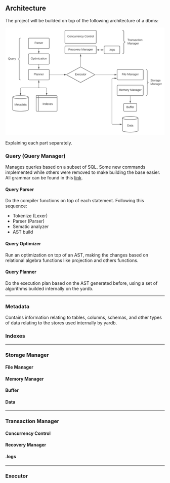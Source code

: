 
## Architecture

The project will be builded on top of the following architecture of a dbms:

![arch](https://raw.githubusercontent.com/jose-gilberto/yardb/main/architecture.svg)

Explaining each part separately.

### Query (Query Manager)

Manages queries based on a subset of SQL. Some new commands implemented while others were removed to make building the base easier. All grammar can be found in this [link]().

#### Query Parser

Do the compiler functions on top of each statement. Following this sequence:  
- Tokenize (Lexer)  
- Parser (Parser)  
- Sematic analyzer  
- AST build  

#### Query Optimizer

Run an optimization on top of an AST, making the changes based on relational algebra functions like projection and others functions.

#### Query Planner

Do the execution plan based on the AST generated before, using a set of algorithms builded internally on the yardb.

---

### Metadata

Contains information relating to tables, columns, schemas, and other types of data relating to the stores used internally by yardb.

### Indexes

---

### Storage Manager

#### File Manager
#### Memory Manager
#### Buffer
#### Data

---

### Transaction Manager

#### Concurrency Control

#### Recovery Manager

#### .logs

---

### Executor